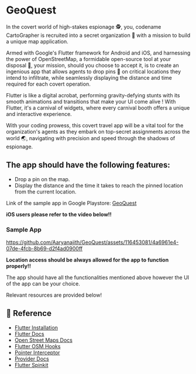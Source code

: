 # GeoQuest

In the covert world of high-stakes espionage 🕵️, you, codename
CartoGrapher is recruited into a secret organization 👀 with a mission
to build a unique map application.

Armed with Google\'s Flutter framework for Android and iOS, and
harnessing the power of OpenStreetMap, a formidable open-source tool
at your disposal 🦾, your mission, should you choose to
accept it, is to create an ingenious app that
allows agents to drop pins 📍 on critical locations they intend to
infiltrate, while seamlessly displaying the distance and time required
for each covert operation.

Flutter is like a digital acrobat, performing gravity-defying stunts
with its smooth animations and transitions that make your UI come alive
! With Flutter, it\'s a carnival of widgets, where every carnival
booth offers a unique and interactive experience.

With your coding prowess, this covert travel app will be a vital tool
for the organization\'s agents as they embark on top-secret assignments
across the world 🌏, navigating with precision and speed through
the shadows of espionage.

## The app should have the following features:
* Drop a pin on the map.
* Display the distance and the time it takes to reach the pinned location from the current location.

Link of the sample app in Google Playstore: [GeoQuest](https://play.google.com/store/apps/details?id=org.amfoss.geoquest) 

__iOS users please refer to the video below!!__ 

### Sample App

https://github.com/Aaryanajith/GeoQuest/assets/116453081/4a6961e4-07de-4fcb-8b69-d2f4ad0900ff

__Location access should be always allowed for the app to function properly!!__ 

The app should have all the functionalities mentioned above however the UI of the app can be your choice. 

Relevant resources are provided below!

## 📃 Reference
- [Flutter Installation](https://docs.flutter.dev/get-started/install)
- [Flutter Docs](https://docs.flutter.dev/)
- [Open Street Maps Docs](https://pub.dev/packages/flutter_osm_plugin)
- [Flutter OSM Hooks](https://pub.dev/packages/osm_flutter_hooks)
- [Pointer Interceptor](https://pub.dev/packages/pointer_interceptor)
- [Provider Docs](https://pub.dev/packages/provider)
- [Flutter Spinkit](https://pub.dev/packages/flutter_spinkit)
